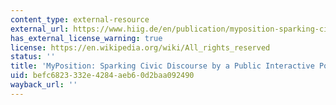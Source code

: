 ```yaml
---
content_type: external-resource
external_url: https://www.hiig.de/en/publication/myposition-sparking-civic-discourse-by-a-public-interactive-poll-visualization/
has_external_license_warning: true
license: https://en.wikipedia.org/wiki/All_rights_reserved
status: ''
title: 'MyPosition: Sparking Civic Discourse by a Public Interactive Poll Visualization'
uid: befc6823-332e-4284-aeb6-0d2baa092490
wayback_url: ''
---
```

